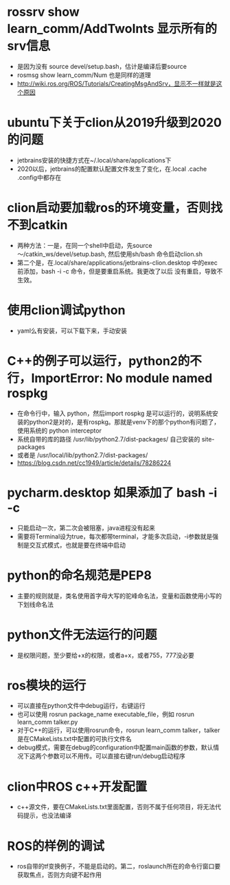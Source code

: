 # rossrv show learn_comm/AddTwoInts 显示所有的srv信息
* 是因为没有 source devel/setup.bash，估计是编译后要source
* rosmsg show learn_comm/Num 也是同样的道理
* http://wiki.ros.org/ROS/Tutorials/CreatingMsgAndSrv，显示不一样就是这个原因

# ubuntu下关于clion从2019升级到2020的问题
* jetbrains安装的快捷方式在~/.local/share/applications下
* 2020以后，jetbrains的配置默认配置文件发生了变化，在.local .cache .config中都存在

# clion启动要加载ros的环境变量，否则找不到catkin
* 两种方法：一是，在同一个shell中启动，先source ～/catkin_ws/devel/setup.bash, 然后使用sh/bash 命令启动clion.sh
* 第二个是，在.local/share/applications/jetbrains-clion.desktop 中的exec 前添加，bash -i -c 命令，但是要重启系统。我更改了以后
没有重启，导致不生效。

# 使用clion调试python
* yaml么有安装，可以下载下来，手动安装

# C++的例子可以运行，python2的不行，ImportError: No module named rospkg
* 在命令行中，输入 python，然后import rospkg 是可以运行的，说明系统安装的python2是对的，是有rospkg。那就是venv下的那个python有问题了，
使用系统的 python interceptor
* 系统自带的库的路径 /usr/lib/python2.7/dist-packages/ 自己安装的 site-packages
* 或者是 /usr/local/lib/python2.7/dist-packages/
* https://blog.csdn.net/cc1949/article/details/78286224

# pycharm.desktop 如果添加了 bash -i -c
* 只能启动一次，第二次会被阻塞，java进程没有起来
* 需要将Terminal设为true，每次都带terminal，才能多次启动，-i参数就是强制是交互式模式，也就是要在终端中启动

# python的命名规范是PEP8
* 主要的规则就是，类名使用首字母大写的驼峰命名法，变量和函数使用小写的下划线命名法

# python文件无法运行的问题
* 是权限问题，至少要给+x的权限，或者a+x，或者755，777没必要

# ros模块的运行
* 可以直接在python文件中debug运行，右键运行
* 也可以使用 rosrun package_name executable_file，例如 rosrun learn_comm talker.py
* 对于C++的运行，可以使用rosrun命令，rosrun learn_comm talker，talker是在CMakeLists.txt中配置的可执行文件名
* debug模式，需要在debug的configuration中配置main函数的参数，默认情况下这两个参数可以不用传。可以直接右键run/debug启动程序

# clion中ROS c++开发配置
* c++源文件，要在CMakeLists.txt里面配置，否则不属于任何项目，将无法代码提示，也没法编译

# ROS的样例的调试
* ros自带的tf变换例子，不能是启动的。第二，roslaunch所在的命令行窗口要获取焦点，否则方向键不起作用